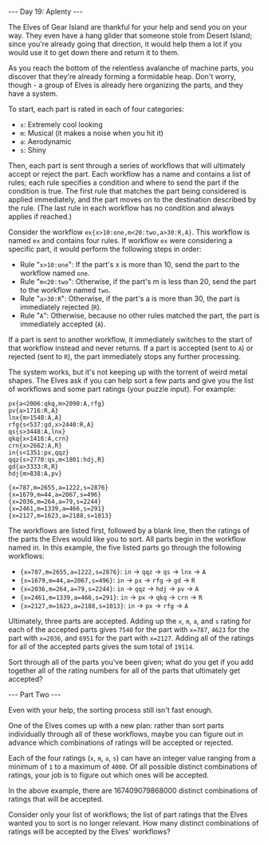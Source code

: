 --- Day 19: Aplenty ---

The Elves of Gear Island are thankful for your help and send you on your way.
They even have a hang glider that someone stole from Desert Island; since you're
already going that direction, it would help them a lot if you would use it to
get down there and return it to them.

As you reach the bottom of the relentless avalanche of machine parts, you
discover that they're already forming a formidable heap. Don't worry, though - a
group of Elves is already here organizing the parts, and they have a system.

To start, each part is rated in each of four categories:

- `x`: Extremely cool looking
- `m`: Musical (it makes a noise when you hit it)
- `a`: Aerodynamic
- `s`: Shiny

Then, each part is sent through a series of workflows that will ultimately
accept or reject the part. Each workflow has a name and contains a list of
rules; each rule specifies a condition and where to send the part if the
condition is true. The first rule that matches the part being considered is
applied immediately, and the part moves on to the destination described by the
rule. (The last rule in each workflow has no condition and always applies if
reached.)

Consider the workflow `ex{x>10:one,m<20:two,a>30:R,A}`. This workflow is named
`ex` and contains four rules. If workflow `ex` were considering a specific part,
it would perform the following steps in order:

- Rule "`x>10:one`": If the part's x is more than 10, send the part to the
  workflow named `one`.
- Rule "`m<20:two`": Otherwise, if the part's m is less than 20, send the part
  to the workflow named `two`.
- Rule "`a>30:R`": Otherwise, if the part's a is more than 30, the part is
  immediately rejected (`R`).
- Rule "`A`": Otherwise, because no other rules matched the part, the part is
  immediately accepted (`A`).

If a part is sent to another workflow, it immediately switches to the start of
that workflow instead and never returns. If a part is accepted (sent to `A`) or
rejected (sent to `R`), the part immediately stops any further processing.

The system works, but it's not keeping up with the torrent of weird metal
shapes. The Elves ask if you can help sort a few parts and give you the list of
workflows and some part ratings (your puzzle input). For example:

```
px{a<2006:qkq,m>2090:A,rfg}
pv{a>1716:R,A}
lnx{m>1548:A,A}
rfg{s<537:gd,x>2440:R,A}
qs{s>3448:A,lnx}
qkq{x<1416:A,crn}
crn{x>2662:A,R}
in{s<1351:px,qqz}
qqz{s>2770:qs,m<1801:hdj,R}
gd{a>3333:R,R}
hdj{m>838:A,pv}

{x=787,m=2655,a=1222,s=2876}
{x=1679,m=44,a=2067,s=496}
{x=2036,m=264,a=79,s=2244}
{x=2461,m=1339,a=466,s=291}
{x=2127,m=1623,a=2188,s=1013}
```

The workflows are listed first, followed by a blank line, then the ratings of
the parts the Elves would like you to sort. All parts begin in the workflow
named in. In this example, the five listed parts go through the following
workflows:

- `{x=787,m=2655,a=1222,s=2876}`: `in` -> `qqz` -> `qs` -> `lnx` -> `A`
- `{x=1679,m=44,a=2067,s=496}`: `in` -> `px` -> `rfg` -> `gd` -> `R`
- `{x=2036,m=264,a=79,s=2244}`: `in` -> `qqz` -> `hdj` -> `pv` -> `A`
- `{x=2461,m=1339,a=466,s=291}`: `in` -> `px` -> `qkq` -> `crn` -> `R`
- `{x=2127,m=1623,a=2188,s=1013}`: `in` -> `px` -> `rfg` -> `A`

Ultimately, three parts are accepted. Adding up the `x`, `m`, `a`, and `s`
rating for each of the accepted parts gives `7540` for the part with `x=787`,
`4623` for the part with `x=2036`, and `6951` for the part with `x=2127`. Adding
all of the ratings for all of the accepted parts gives the sum total of `19114`.

Sort through all of the parts you've been given; what do you get if you add
together all of the rating numbers for all of the parts that ultimately get
accepted?

--- Part Two ---

Even with your help, the sorting process still isn't fast enough.

One of the Elves comes up with a new plan: rather than sort parts individually
through all of these workflows, maybe you can figure out in advance which
combinations of ratings will be accepted or rejected.

Each of the four ratings (`x`, `m`, `a`, `s`) can have an integer value ranging
from a minimum of `1` to a maximum of `4000`. Of all possible distinct
combinations of ratings, your job is to figure out which ones will be accepted.

In the above example, there are 167409079868000 distinct combinations of ratings
that will be accepted.

Consider only your list of workflows; the list of part ratings that the Elves
wanted you to sort is no longer relevant. How many distinct combinations of
ratings will be accepted by the Elves' workflows?
